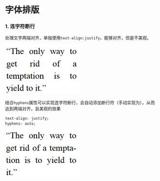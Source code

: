 # 字体排版

### 1. 连字符断行
处理文字两端对齐，单独使用`text-align:justify`，能够对齐，但是不美观。

![enter description here][1]

结合`hyphens`属性可以实现连字符断行，会自动添加断行符（手动实现为&shy;），从而达到两端对齐，且美观的效果

``` css
text-align: justify;
hyphens: auto;
```

![enter description here][2]




  [1]: ./images/01-1.png "01-1.png"
  [2]: ./images/01-2.png "01-2.png"